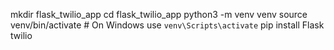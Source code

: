 mkdir flask_twilio_app
cd flask_twilio_app
python3 -m venv venv
source venv/bin/activate  # On Windows use `venv\Scripts\activate`
pip install Flask twilio

